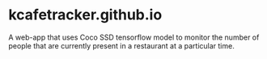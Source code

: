 # kcafetracker.github.io

A web-app that uses Coco SSD tensorflow model to monitor the number of people that are currently present in a restaurant at a particular time.
